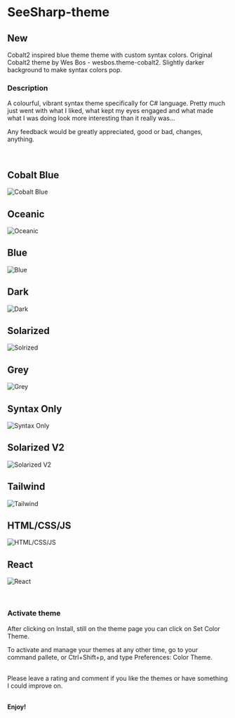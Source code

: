 # SeeSharp-theme

## New

Cobalt2 inspired blue theme theme with custom syntax colors.
Original Cobalt2 theme by Wes Bos - wesbos.theme-cobalt2.
Slightly darker background to make syntax colors pop.

### Description

A colourful, vibrant syntax theme specifically for C# language. Pretty much just
went with what I liked, what kept my eyes engaged and what made what I was doing
look more interesting than it really was...

Any feedback would be greatly appreciated, good or bad, changes, anything.

<br>

## Cobalt Blue

![Cobalt Blue](https://github.com/ArmantG/seesharp-theme/blob/main/screenshots/Cobalt%20Blue.png?raw=true)

## Oceanic

![Oceanic](https://github.com/ArmantG/seesharp-theme/blob/main/screenshots/Oceanic.png?raw=true)

## Blue

![Blue ](https://github.com/ArmantG/seesharp-theme/blob/main/screenshots/C%23%20blue%20alt.png?raw=true)

## Dark

![Dark ](https://github.com/ArmantG/seesharp-theme/blob/main/screenshots/C%23%20dark%20alt.png?raw=true)

## Solarized

![Solrized ](https://github.com/ArmantG/seesharp-theme/blob/main/screenshots/C%23%20solarized%20alt.png?raw=true)

## Grey

![Grey ](https://github.com/ArmantG/seesharp-theme/blob/main/screenshots/C%23%20grey%20alt.png?raw=true)

## Syntax Only

![Syntax Only ](https://github.com/ArmantG/seesharp-theme/blob/main/screenshots/C%23%20syntax%20alt.png?raw=true)

## Solarized V2

![Solarized V2 ](https://github.com/ArmantG/seesharp-theme/blob/main/screenshots/SolarizedV2.png?raw=true)

## Tailwind

![Tailwind ](https://github.com/ArmantG/seesharp-theme/blob/main/screenshots/Tailwind.png?raw=true)

## HTML/CSS/JS

![HTML/CSS/JS](https://github.com/ArmantG/seesharp-theme/blob/main/screenshots/html%20dark.png?raw=true)

## React

![React ](https://github.com/ArmantG/seesharp-theme/blob/main/screenshots/React%20dark%20alt.png?raw=true)

<br>

### Activate theme

After clicking on Install, still on the theme page you can click on Set Color
Theme.

To activate and manage your themes at any other time, go to your command
pallete, or Ctrl+Shift+p, and type Preferences: Color Theme.

<br>
Please leave a rating and comment if you like the themes or have something I could improve on.

<br>
<br>

**Enjoy!**
